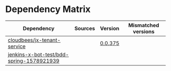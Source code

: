 # Dependency Matrix

Dependency | Sources | Version | Mismatched versions
---------- | ------- | ------- | -------------------
[cloudbees/jx-tenant-service](https://github.com/cloudbees/jx-tenant-service) |  | [0.0.375](https://github.com/cloudbees/jx-tenant-service/releases/tag/v0.0.375) | 
[jenkins-x-bot-test/bdd-spring-1578921939](https://github.com/jenkins-x-bot-test/bdd-spring-1578921939.git) |  | []() | 
